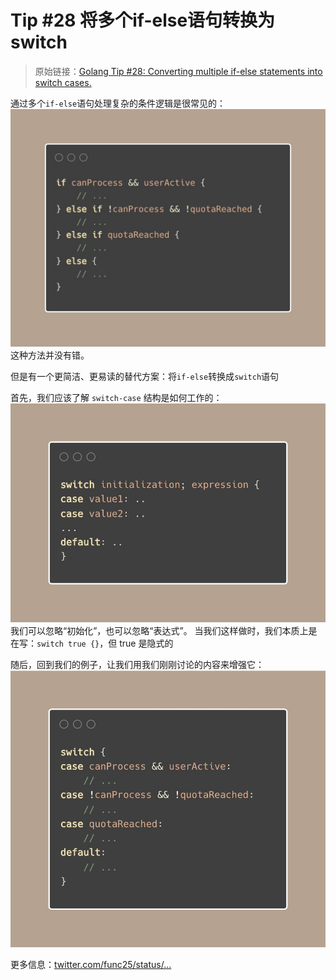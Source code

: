 # Tip #28 将多个if-else语句转换为switch

>  原始链接：[Golang Tip #28: Converting multiple if-else statements into switch cases.](https://twitter.com/func25/status/1760648317942600114)

通过多个`if-else`语句处理复杂的条件逻辑是很常见的：
![](./images/028/1.jpeg)
这种方法并没有错。

但是有一个更简洁、更易读的替代方案：将`if-else`转换成`switch`语句

首先，我们应该了解 `switch-case` 结构是如何工作的：
![](./images/028/2.jpeg)
我们可以忽略“初始化”，也可以忽略“表达式”。 当我们这样做时，我们本质上是在写：`switch true {}`，但 true 是隐式的

随后，回到我们的例子，让我们用我们刚刚讨论的内容来增强它：
![](./images/028/3.jpeg)

更多信息：[twitter.com/func25/status/…](https://x.com/func25/status/1745774945920245800?s=46)
